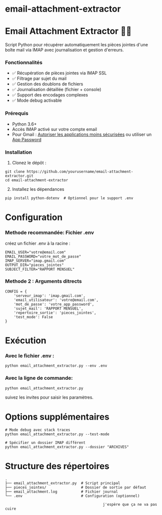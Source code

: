 # email-attachment-extractor

# Email Attachment Extractor 📧📎

Script Python pour récupérer automatiquement les pièces jointes d'une boîte mail via IMAP avec journalisation et gestion d'erreurs.

### Fonctionnalités

- ✅ Récupération de pièces jointes via IMAP SSL
- ✅ Filtrage par sujet du mail
- ✅ Gestion des doublons de fichiers
- ✅ Journalisation détaillée (fichier + console)
- ✅ Support des encodages complexes
- ✅ Mode debug activable

### Prérequis

- Python 3.6+
- Accès IMAP activé sur votre compte email
- Pour Gmail : [Autoriser les applications moins sécurisées](https://myaccount.google.com/lesssecureapps) ou utiliser un [App Password](https://support.google.com/accounts/answer/185833)

### Installation

1. Clonez le dépôt :
```
git clone https://github.com/yourusername/email-attachment-extractor.git
cd email-attachment-extractor
```
2. Installez les dépendances
```
pip install python-dotenv  # Optionnel pour le support .env
```

# Configuration
### Methode recommandée:  Fichier .env
créez un fichier .env à la racine :
```
EMAIL_USER="votre@email.com"
EMAIL_PASSWORD="votre_mot_de_passe"
IMAP_SERVER="imap.gmail.com"
OUTPUT_DIR="pieces_jointes"
SUBJECT_FILTER="RAPPORT MENSUEL"
```

### Methode 2 : Arguments ditrects
```
CONFIG = {
    'serveur_imap': 'imap.gmail.com',
    'email_utilisateur': 'votre@email.com',
    'mot_de_passe': 'votre_app_password',
    'sujet_mail': 'RAPPORT MENSUEL',
    'repertoire_sortie': 'pieces_jointes',
    'test_mode': False
}
```

# Exécution
### Avec le fichier .env :
```
python email_attachment_extractor.py --env .env
```

### Avec la ligne de commande:
```
python email_attachment_extractor.py

```
suivez les invites pour saisir les paramètres.

# Options supplémentaires

```
# Mode debug avec stack traces
python email_attachment_extractor.py --test-mode

# Spécifier un dossier IMAP différent
python email_attachment_extractor.py --dossier "ARCHIVES"
```

# Structure des répertoires

```
.
├── email_attachment_extractor.py  # Script principal
├── pieces_jointes/                # Dossier de sortie par défaut
├── email_attachment.log           # Fichier journal
└── .env                           # Configuration (optionnel)
```



                                                 j'espère que ça ne va pas cuire
